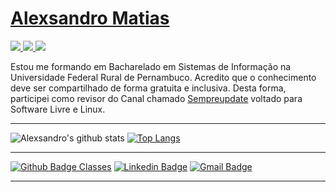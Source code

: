 # [Alexsandro Matias](https://sempreupdate.com.br/author/alexsandro/)

<a href="https://github.com/alexsandro-matias/maratonaJava_DevDojo">
  <img src="http://img.shields.io/badge/-Java-007396?style=flat-square&logo=java&logoColor=white">
</a>

<a href="https://github.com/alexsandro-matias/introducao-a-programacao-em-C"> 
  <img src="http://img.shields.io/badge/-C-007396?style=flat-square&logo=c&logoColor=white">
</a>

<a href="https://github.com/alexsandro-matias/curso-em-video-python">
  <img src="http://img.shields.io/badge/-Python-007396?style=flat-square&logo=python&logoColor=white">
</a>


Estou me formando em Bacharelado em Sistemas de Informação na Universidade Federal Rural de Pernambuco. Acredito que o conhecimento deve ser compartilhado de forma gratuita e inclusiva. Desta forma, participei como revisor do Canal chamado [Sempreupdate](https://sempreupdate.com.br) voltado para Software Livre e Linux.  

---

![Alexsandro's github stats](https://github-readme-stats.vercel.app/api?username=alexsandro-matias&show_icons=true&theme=highcontrast)
[![Top Langs](https://github-readme-stats.vercel.app/api/top-langs/?username=alexsandro-matias&layout=compact&show_icons=true&theme=tokyonight)](https://github.com/alexsandro-matias)

---

[![Github Badge Classes](https://img.shields.io/badge/-Github%20Classes-000?style=flat-square&logo=Github&logoColor=white&link=https://github.com/alexsandro-matias )](https://github.com/alexsandro-matias )
[![Linkedin Badge](https://img.shields.io/badge/-LinkedIn-blue?style=flat-square&logo=Linkedin&logoColor=white&link=https://www.linkedin.com/in/alexsandro-matias-167437184//)](https://www.linkedin.com/in/alexsandro-matias-167437184/)
[![Gmail Badge](https://img.shields.io/badge/-Gmail-c14438?style=flat-square&logo=Gmail&logoColor=white&link=mailto:matiasalexsandro@gmail.com)](mailto:matiasalexsandro@gmail.com/)



--- 






<!--
**alexsandro-matias/alexsandro-matias** is a ✨ _special_ ✨ repository because its `README.md` (this file) appears on your GitHub profile.

Here are some ideas to get you started:

- 🔭 I’m currently working on ...
- 🌱 I’m currently learning ...
- 👯 I’m looking to collaborate on ...
- 🤔 I’m looking for help with ...
- 💬 Ask me about ...
- 📫 How to reach me: ...
- 😄 Pronouns: ...
- ⚡ Fun fact: ...
-->
